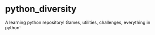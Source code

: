 # python_diversity
A learning python repository! Games, utilities, challenges, everything in python!
